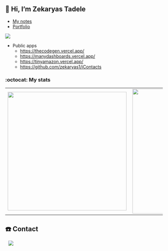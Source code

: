 ## 👋 Hi, I’m <strong>Zekaryas Tadele</strong>

- [My notes](https://zekaryas.vercel.app/)
- [Portfolio](https://zekaryas.vercel.app)

![](https://komarev.com/ghpvc/?username=zekaryas1&color=green)

- Public apps
  - https://thecodegen.vercel.app/
  - https://manydashboards.vercel.app/
  - https://tinyamazon.vercel.app/
  - https://github.com/zekaryas1/iContacts

### :octocat: My stats
  <table>
  <tr>
      <td><img width="380px" align="left" src="https://github-readme-stats.vercel.app/api?username=zekaryas1&show_icons=true&theme=dark"/></td>
      <td><img width="400px" align="left" src="https://github-readme-stats.vercel.app/api/top-langs/?username=zekaryas1&hide=css&layout=compact&theme=dark"/></td>      
  </tr>   
</table>

## ☎️ Contact
<div>
  <a href="https://www.linkedin.com/in/zekaryas-tadele-dinku/"><img src="http://img.shields.io/badge/-linkedin-black?style=flat&logo=Linkedin&link=https://www.linkedin.com/in/zekaryas-tadele-dinku/"style="height : auto; margin-left : 10px; margin-right : 10px;"/></a> 
</div>
